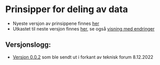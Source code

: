 # Prinsipper for deling av data

* Nyeste versjon av prinsippene finnes [her](https://github.com/entur/datarepresentasjon/blob/latest/prinsipper_for_deling_av_data/overordnede_prinsipper.md)
* Utkastet til neste versjon finnes [her](https://github.com/entur/datarepresentasjon/blob/main/prinsipper/overordnede_prinsipper.md), se også [visning med endringer](https://github.com/entur/datarepresentasjon/compare/latest...main?diff=unified&short_path=84bb854#diff-84bb854d650e870b0d6fde7517f4702a0fd2752c30db12bdc72e2e5dd4371a55) 

## Versjonslogg:
* [Versjon 0.0.2](https://github.com/entur/datarepresentasjon/blob/0.0.2/prinsipper_for_deling_av_data/overordnede_prinsipper.md) som ble sendt ut i forkant av teknisk forum 8.12.2022
